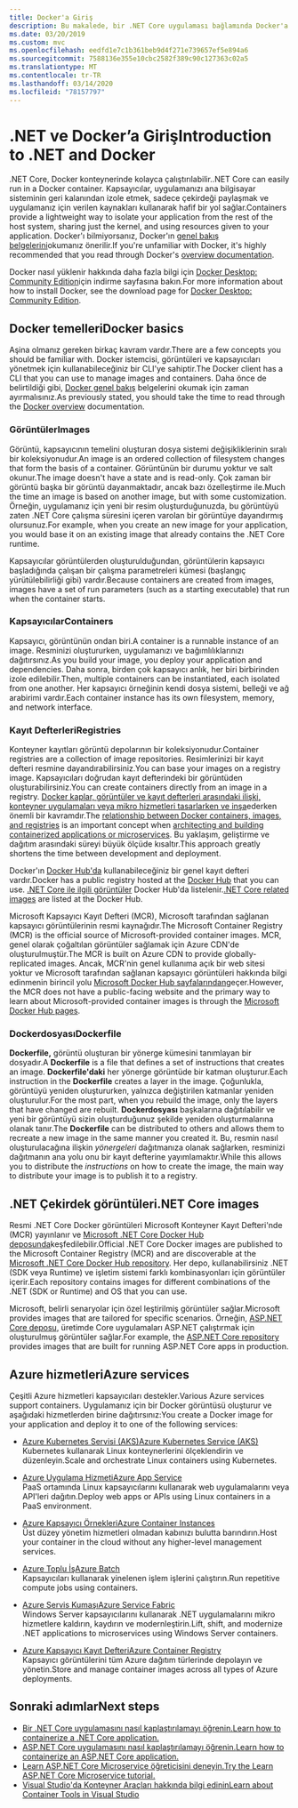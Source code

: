 ```yaml
---
title: Docker'a Giriş
description: Bu makalede, bir .NET Core uygulaması bağlamında Docker'a giriş ve genel bakış sağlar.
ms.date: 03/20/2019
ms.custom: mvc
ms.openlocfilehash: eedfd1e7c1b361beb9d4f271e739657ef5e894a6
ms.sourcegitcommit: 7588136e355e10cbc2582f389c90c127363c02a5
ms.translationtype: MT
ms.contentlocale: tr-TR
ms.lasthandoff: 03/14/2020
ms.locfileid: "78157797"
---
```

# <a name="introduction-to-net-and-docker"></a><span data-ttu-id="50905-103">.NET ve Docker’a Giriş</span><span class="sxs-lookup"><span data-stu-id="50905-103">Introduction to .NET and Docker</span></span>

<span data-ttu-id="50905-104">.NET Core, Docker konteynerinde kolayca çalıştırılabilir.</span><span class="sxs-lookup"><span data-stu-id="50905-104">.NET Core can easily run in a Docker container.</span></span> <span data-ttu-id="50905-105">Kapsayıcılar, uygulamanızı ana bilgisayar sisteminin geri kalanından izole etmek, sadece çekirdeği paylaşmak ve uygulamanız için verilen kaynakları kullanarak hafif bir yol sağlar.</span><span class="sxs-lookup"><span data-stu-id="50905-105">Containers provide a lightweight way to isolate your application from the rest of the host system, sharing just the kernel, and using resources given to your application.</span></span> <span data-ttu-id="50905-106">Docker'ı bilmiyorsanız, Docker'ın [genel bakış belgelerini](https://docs.docker.com/engine/docker-overview/)okumanız önerilir.</span><span class="sxs-lookup"><span data-stu-id="50905-106">If you're unfamiliar with Docker, it's highly recommended that you read through Docker's [overview documentation](https://docs.docker.com/engine/docker-overview/).</span></span>

<span data-ttu-id="50905-107">Docker nasıl yüklenir hakkında daha fazla bilgi için [Docker Desktop: Community Edition](https://www.docker.com/products/docker-desktop)için indirme sayfasına bakın.</span><span class="sxs-lookup"><span data-stu-id="50905-107">For more information about how to install Docker, see the download page for [Docker Desktop: Community Edition](https://www.docker.com/products/docker-desktop).</span></span>

## <a name="docker-basics"></a><span data-ttu-id="50905-108">Docker temelleri</span><span class="sxs-lookup"><span data-stu-id="50905-108">Docker basics</span></span>

<span data-ttu-id="50905-109">Aşina olmanız gereken birkaç kavram vardır.</span><span class="sxs-lookup"><span data-stu-id="50905-109">There are a few concepts you should be familiar with.</span></span> <span data-ttu-id="50905-110">Docker istemcisi, görüntüleri ve kapsayıcıları yönetmek için kullanabileceğiniz bir CLI'ye sahiptir.</span><span class="sxs-lookup"><span data-stu-id="50905-110">The Docker client has a CLI that you can use to manage images and containers.</span></span> <span data-ttu-id="50905-111">Daha önce de belirtildiği gibi, [Docker genel bakış](https://docs.docker.com/engine/docker-overview/) belgelerini okumak için zaman ayırmalısınız.</span><span class="sxs-lookup"><span data-stu-id="50905-111">As previously stated, you should take the time to read through the [Docker overview](https://docs.docker.com/engine/docker-overview/) documentation.</span></span>

### <a name="images"></a><span data-ttu-id="50905-112">Görüntüler</span><span class="sxs-lookup"><span data-stu-id="50905-112">Images</span></span>

<span data-ttu-id="50905-113">Görüntü, kapsayıcının temelini oluşturan dosya sistemi değişikliklerinin sıralı bir koleksiyonudur.</span><span class="sxs-lookup"><span data-stu-id="50905-113">An image is an ordered collection of filesystem changes that form the basis of a container.</span></span> <span data-ttu-id="50905-114">Görüntünün bir durumu yoktur ve salt okunur.</span><span class="sxs-lookup"><span data-stu-id="50905-114">The image doesn't have a state and is read-only.</span></span> <span data-ttu-id="50905-115">Çok zaman bir görüntü başka bir görüntü dayanmaktadır, ancak bazı özelleştirme ile.</span><span class="sxs-lookup"><span data-stu-id="50905-115">Much the time an image is based on another image, but with some customization.</span></span> <span data-ttu-id="50905-116">Örneğin, uygulamanız için yeni bir resim oluşturduğunuzda, bu görüntüyü zaten .NET Core çalışma süresini içeren varolan bir görüntüye dayandırmış olursunuz.</span><span class="sxs-lookup"><span data-stu-id="50905-116">For example, when you create an new image for your application, you would base it on an existing image that already contains the .NET Core runtime.</span></span>

<span data-ttu-id="50905-117">Kapsayıcılar görüntülerden oluşturulduğundan, görüntülerin kapsayıcı başladığında çalışan bir çalışma parametreleri kümesi (başlangıç yürütülebilirliği gibi) vardır.</span><span class="sxs-lookup"><span data-stu-id="50905-117">Because containers are created from images, images have a set of run parameters (such as a starting executable) that run when the container starts.</span></span>

### <a name="containers"></a><span data-ttu-id="50905-118">Kapsayıcılar</span><span class="sxs-lookup"><span data-stu-id="50905-118">Containers</span></span>

<span data-ttu-id="50905-119">Kapsayıcı, görüntünün ondan biri.</span><span class="sxs-lookup"><span data-stu-id="50905-119">A container is a runnable instance of an image.</span></span> <span data-ttu-id="50905-120">Resminizi oluştururken, uygulamanızı ve bağımlılıklarınızı dağıtırsınız.</span><span class="sxs-lookup"><span data-stu-id="50905-120">As you build your image, you deploy your application and dependencies.</span></span> <span data-ttu-id="50905-121">Daha sonra, birden çok kapsayıcı anlık, her biri birbirinden izole edilebilir.</span><span class="sxs-lookup"><span data-stu-id="50905-121">Then, multiple containers can be instantiated, each isolated from one another.</span></span> <span data-ttu-id="50905-122">Her kapsayıcı örneğinin kendi dosya sistemi, belleği ve ağ arabirimi vardır.</span><span class="sxs-lookup"><span data-stu-id="50905-122">Each container instance has its own filesystem, memory, and network interface.</span></span>

### <a name="registries"></a><span data-ttu-id="50905-123">Kayıt Defterleri</span><span class="sxs-lookup"><span data-stu-id="50905-123">Registries</span></span>

<span data-ttu-id="50905-124">Konteyner kayıtları görüntü depolarının bir koleksiyonudur.</span><span class="sxs-lookup"><span data-stu-id="50905-124">Container registries are a collection of image repositories.</span></span> <span data-ttu-id="50905-125">Resimlerinizi bir kayıt defteri resmine dayandırabilirsiniz.</span><span class="sxs-lookup"><span data-stu-id="50905-125">You can base your images on a registry image.</span></span> <span data-ttu-id="50905-126">Kapsayıcıları doğrudan kayıt defterindeki bir görüntüden oluşturabilirsiniz.</span><span class="sxs-lookup"><span data-stu-id="50905-126">You can create containers directly from an image in a registry.</span></span> <span data-ttu-id="50905-127">[Docker kaplar, görüntüler ve kayıt defterleri arasındaki ilişki,](../../architecture/microservices/container-docker-introduction/docker-containers-images-registries.md) [konteyner uygulamaları veya mikro hizmetleri tasarlarken ve inşa](../../architecture/microservices/architect-microservice-container-applications/index.md)ederken önemli bir kavramdır.</span><span class="sxs-lookup"><span data-stu-id="50905-127">The [relationship between Docker containers, images, and registries](../../architecture/microservices/container-docker-introduction/docker-containers-images-registries.md) is an important concept when [architecting and building containerized applications or microservices](../../architecture/microservices/architect-microservice-container-applications/index.md).</span></span> <span data-ttu-id="50905-128">Bu yaklaşım, geliştirme ve dağıtım arasındaki süreyi büyük ölçüde kısaltır.</span><span class="sxs-lookup"><span data-stu-id="50905-128">This approach greatly shortens the time between development and deployment.</span></span>

<span data-ttu-id="50905-129">Docker'ın [Docker Hub'da](https://hub.docker.com/) kullanabileceğiniz bir genel kayıt defteri vardır.</span><span class="sxs-lookup"><span data-stu-id="50905-129">Docker has a public registry hosted at the [Docker Hub](https://hub.docker.com/) that you can use.</span></span> <span data-ttu-id="50905-130">[.NET Core ile ilgili görüntüler](https://hub.docker.com/_/microsoft-dotnet-core/) Docker Hub'da listelenir.</span><span class="sxs-lookup"><span data-stu-id="50905-130">[.NET Core related images](https://hub.docker.com/_/microsoft-dotnet-core/) are listed at the Docker Hub.</span></span>

<span data-ttu-id="50905-131">Microsoft Kapsayıcı Kayıt Defteri (MCR), Microsoft tarafından sağlanan kapsayıcı görüntülerinin resmi kaynağıdır.</span><span class="sxs-lookup"><span data-stu-id="50905-131">The Microsoft Container Registry (MCR) is the official source of Microsoft-provided container images.</span></span> <span data-ttu-id="50905-132">MCR, genel olarak çoğaltılan görüntüler sağlamak için Azure CDN'de oluşturulmuştür.</span><span class="sxs-lookup"><span data-stu-id="50905-132">The MCR is built on Azure CDN to provide globally-replicated images.</span></span> <span data-ttu-id="50905-133">Ancak, MCR'nin genel kullanıma açık bir web sitesi yoktur ve Microsoft tarafından sağlanan kapsayıcı görüntüleri hakkında bilgi edinmenin birincil yolu [Microsoft Docker Hub sayfalarından](https://hub.docker.com/_/microsoft-dotnet-core/)geçer.</span><span class="sxs-lookup"><span data-stu-id="50905-133">However, the MCR does not have a public-facing website and the primary way to learn about Microsoft-provided container images is through the [Microsoft Docker Hub pages](https://hub.docker.com/_/microsoft-dotnet-core/).</span></span>

### <a name="dockerfile"></a><span data-ttu-id="50905-134">Dockerdosyası</span><span class="sxs-lookup"><span data-stu-id="50905-134">Dockerfile</span></span>

<span data-ttu-id="50905-135">**Dockerfile,** görüntü oluşturan bir yönerge kümesini tanımlayan bir dosyadır.</span><span class="sxs-lookup"><span data-stu-id="50905-135">A **Dockerfile** is a file that defines a set of instructions that creates an image.</span></span> <span data-ttu-id="50905-136">**Dockerfile'daki** her yönerge görüntüde bir katman oluşturur.</span><span class="sxs-lookup"><span data-stu-id="50905-136">Each instruction in the **Dockerfile** creates a layer in the image.</span></span> <span data-ttu-id="50905-137">Çoğunlukla, görüntüyü yeniden oluştururken, yalnızca değiştirilen katmanlar yeniden oluşturulur.</span><span class="sxs-lookup"><span data-stu-id="50905-137">For the most part, when you rebuild the image, only the layers that have changed are rebuilt.</span></span> <span data-ttu-id="50905-138">**Dockerdosyası** başkalarına dağıtılabilir ve yeni bir görüntüyü sizin oluşturduğunuz şekilde yeniden oluşturmalarına olanak tanır.</span><span class="sxs-lookup"><span data-stu-id="50905-138">The **Dockerfile** can be distributed to others and allows them to recreate a new image in the same manner you created it.</span></span> <span data-ttu-id="50905-139">Bu, resmin nasıl oluşturulacağına ilişkin *yönergeleri* dağıtmanıza olanak sağlarken, resminizi dağıtmanın ana yolu onu bir kayıt defterine yayımlamaktır.</span><span class="sxs-lookup"><span data-stu-id="50905-139">While this allows you to distribute the *instructions* on how to create the image, the main way to distribute your image is to publish it to a registry.</span></span>

## <a name="net-core-images"></a><span data-ttu-id="50905-140">.NET Çekirdek görüntüleri</span><span class="sxs-lookup"><span data-stu-id="50905-140">.NET Core images</span></span>

<span data-ttu-id="50905-141">Resmi .NET Core Docker görüntüleri Microsoft Konteyner Kayıt Defteri'nde (MCR) yayınlanır ve [Microsoft .NET Core Docker Hub deposunda](https://hub.docker.com/_/microsoft-dotnet-core/)keşfedilebilir.</span><span class="sxs-lookup"><span data-stu-id="50905-141">Official .NET Core Docker images are published to the Microsoft Container Registry (MCR) and are discoverable at the [Microsoft .NET Core Docker Hub repository](https://hub.docker.com/_/microsoft-dotnet-core/).</span></span> <span data-ttu-id="50905-142">Her depo, kullanabilirsiniz .NET (SDK veya Runtime) ve işletim sistemi farklı kombinasyonları için görüntüler içerir.</span><span class="sxs-lookup"><span data-stu-id="50905-142">Each repository contains images for different combinations of the .NET (SDK or Runtime) and OS that you can use.</span></span>

<span data-ttu-id="50905-143">Microsoft, belirli senaryolar için özel leştirilmiş görüntüler sağlar.</span><span class="sxs-lookup"><span data-stu-id="50905-143">Microsoft provides images that are tailored for specific scenarios.</span></span> <span data-ttu-id="50905-144">Örneğin, [ASP.NET Core deposu,](https://hub.docker.com/_/microsoft-dotnet-core-aspnet/) üretimde Core uygulamaları ASP.NET çalıştırmak için oluşturulmuş görüntüler sağlar.</span><span class="sxs-lookup"><span data-stu-id="50905-144">For example, the [ASP.NET Core repository](https://hub.docker.com/_/microsoft-dotnet-core-aspnet/) provides images that are built for running ASP.NET Core apps in production.</span></span>

## <a name="azure-services"></a><span data-ttu-id="50905-145">Azure hizmetleri</span><span class="sxs-lookup"><span data-stu-id="50905-145">Azure services</span></span>

<span data-ttu-id="50905-146">Çeşitli Azure hizmetleri kapsayıcıları destekler.</span><span class="sxs-lookup"><span data-stu-id="50905-146">Various Azure services support containers.</span></span> <span data-ttu-id="50905-147">Uygulamanız için bir Docker görüntüsü oluşturur ve aşağıdaki hizmetlerden birine dağıtırsınız:</span><span class="sxs-lookup"><span data-stu-id="50905-147">You create a Docker image for your application and deploy it to one of the following services:</span></span>

- <span data-ttu-id="50905-148">[Azure Kubernetes Servisi (AKS)](https://azure.microsoft.com/services/kubernetes-service/)</span><span class="sxs-lookup"><span data-stu-id="50905-148">[Azure Kubernetes Service (AKS)](https://azure.microsoft.com/services/kubernetes-service/)</span></span>\
<span data-ttu-id="50905-149">Kubernetes kullanarak Linux konteynerlerini ölçeklendirin ve düzenleyin.</span><span class="sxs-lookup"><span data-stu-id="50905-149">Scale and orchestrate Linux containers using Kubernetes.</span></span>

- <span data-ttu-id="50905-150">[Azure Uygulama Hizmeti](https://azure.microsoft.com/services/app-service/containers/)</span><span class="sxs-lookup"><span data-stu-id="50905-150">[Azure App Service](https://azure.microsoft.com/services/app-service/containers/)</span></span>\
<span data-ttu-id="50905-151">PaaS ortamında Linux kapsayıcılarını kullanarak web uygulamalarını veya API'leri dağıtın.</span><span class="sxs-lookup"><span data-stu-id="50905-151">Deploy web apps or APIs using Linux containers in a PaaS environment.</span></span>

- <span data-ttu-id="50905-152">[Azure Kapsayıcı Örnekleri](https://azure.microsoft.com/services/container-instances/)</span><span class="sxs-lookup"><span data-stu-id="50905-152">[Azure Container Instances](https://azure.microsoft.com/services/container-instances/)</span></span>\
<span data-ttu-id="50905-153">Üst düzey yönetim hizmetleri olmadan kabınızı bulutta barındırın.</span><span class="sxs-lookup"><span data-stu-id="50905-153">Host your container in the cloud without any higher-level management services.</span></span>

- <span data-ttu-id="50905-154">[Azure Toplu İş](https://azure.microsoft.com/services/batch/)</span><span class="sxs-lookup"><span data-stu-id="50905-154">[Azure Batch](https://azure.microsoft.com/services/batch/)</span></span>\
<span data-ttu-id="50905-155">Kapsayıcıları kullanarak yinelenen işlem işlerini çalıştırın.</span><span class="sxs-lookup"><span data-stu-id="50905-155">Run repetitive compute jobs using containers.</span></span>

- <span data-ttu-id="50905-156">[Azure Servis Kumaşı](https://azure.microsoft.com/services/service-fabric/)</span><span class="sxs-lookup"><span data-stu-id="50905-156">[Azure Service Fabric](https://azure.microsoft.com/services/service-fabric/)</span></span>\
<span data-ttu-id="50905-157">Windows Server kapsayıcılarını kullanarak .NET uygulamalarını mikro hizmetlere kaldırın, kaydırın ve modernleştirin.</span><span class="sxs-lookup"><span data-stu-id="50905-157">Lift, shift, and modernize .NET applications to microservices using Windows Server containers.</span></span>

- <span data-ttu-id="50905-158">[Azure Kapsayıcı Kayıt Defteri](https://azure.microsoft.com/services/container-registry/)</span><span class="sxs-lookup"><span data-stu-id="50905-158">[Azure Container Registry](https://azure.microsoft.com/services/container-registry/)</span></span>\
<span data-ttu-id="50905-159">Kapsayıcı görüntülerini tüm Azure dağıtım türlerinde depolayın ve yönetin.</span><span class="sxs-lookup"><span data-stu-id="50905-159">Store and manage container images across all types of Azure deployments.</span></span>

## <a name="next-steps"></a><span data-ttu-id="50905-160">Sonraki adımlar</span><span class="sxs-lookup"><span data-stu-id="50905-160">Next steps</span></span>

- [<span data-ttu-id="50905-161">Bir .NET Core uygulamasını nasıl kaplaştırılamayı öğrenin.</span><span class="sxs-lookup"><span data-stu-id="50905-161">Learn how to containerize a .NET Core application.</span></span>](build-container.md)
- [<span data-ttu-id="50905-162">ASP.NET Core uygulamasını nasıl kaplaştırılamayı öğrenin.</span><span class="sxs-lookup"><span data-stu-id="50905-162">Learn how to containerize an ASP.NET Core application.</span></span>](/aspnet/core/host-and-deploy/docker/building-net-docker-images)
- [<span data-ttu-id="50905-163">Learn ASP.NET Core Microservice öğreticisini deneyin.</span><span class="sxs-lookup"><span data-stu-id="50905-163">Try the Learn ASP.NET Core Microservice tutorial.</span></span>](https://dotnet.microsoft.com/learn/web/aspnet-microservice-tutorial/intro)
- [<span data-ttu-id="50905-164">Visual Studio'da Konteyner Araçları hakkında bilgi edinin</span><span class="sxs-lookup"><span data-stu-id="50905-164">Learn about Container Tools in Visual Studio</span></span>](/visualstudio/containers/overview)
